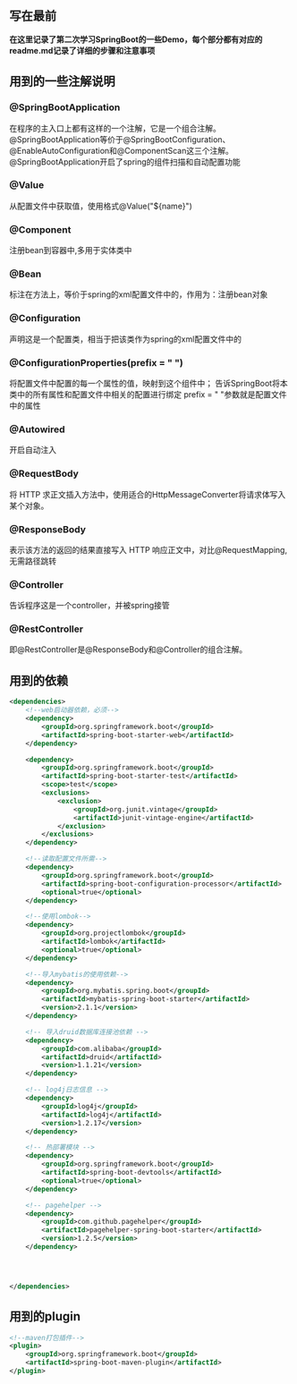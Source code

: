 ## 写在最前

**在这里记录了第二次学习SpringBoot的一些Demo，每个部分都有对应的readme.md记录了详细的步骤和注意事项**



## 用到的一些注解说明

### @SpringBootApplication

在程序的主入口上都有这样的一个注解，它是一个组合注解。
@SpringBootApplication等价于@SpringBootConfiguration、@EnableAutoConfiguration和@ComponentScan这三个注解。
@SpringBootApplication开启了spring的组件扫描和自动配置功能



### @Value
从配置文件中获取值，使用格式@Value("${name}")

### @Component
注册bean到容器中,多用于实体类中

### @Bean
标注在方法上，等价于spring的xml配置文件中的<bean>，作用为：注册bean对象

### @Configuration
声明这是一个配置类，相当于把该类作为spring的xml配置文件中的<beans>

### @ConfigurationProperties(prefix = " ")
将配置文件中配置的每一个属性的值，映射到这个组件中；
告诉SpringBoot将本类中的所有属性和配置文件中相关的配置进行绑定
prefix = " "参数就是配置文件中的属性 

### @Autowired
开启自动注入

### @RequestBody
将 HTTP 求正文插入方法中，使用适合的HttpMessageConverter将请求体写入某个对象。

### @ResponseBody
表示该方法的返回的结果直接写入 HTTP 响应正文中，对比@RequestMapping,无需路径跳转

### @Controller
告诉程序这是一个controller，并被spring接管

### @RestController
即@RestController是@ResponseBody和@Controller的组合注解。


## 用到的依赖
```xml
<dependencies>
    <!--web启动器依赖，必须-->
    <dependency>
        <groupId>org.springframework.boot</groupId>
        <artifactId>spring-boot-starter-web</artifactId>
    </dependency>

    <dependency>
        <groupId>org.springframework.boot</groupId>
        <artifactId>spring-boot-starter-test</artifactId>
        <scope>test</scope>
        <exclusions>
            <exclusion>
                <groupId>org.junit.vintage</groupId>
                <artifactId>junit-vintage-engine</artifactId>
            </exclusion>
        </exclusions>
    </dependency>

    <!--读取配置文件所需-->
    <dependency>
        <groupId>org.springframework.boot</groupId>
        <artifactId>spring-boot-configuration-processor</artifactId>
        <optional>true</optional>
    </dependency>

    <!--使用lombok-->
    <dependency>
        <groupId>org.projectlombok</groupId>
        <artifactId>lombok</artifactId>
        <optional>true</optional>
    </dependency>

    <!--导入mybatis的使用依赖-->
    <dependency>
        <groupId>org.mybatis.spring.boot</groupId>
        <artifactId>mybatis-spring-boot-starter</artifactId>
        <version>2.1.1</version>
    </dependency>

    <!-- 导入druid数据库连接池依赖 -->
    <dependency>
        <groupId>com.alibaba</groupId>
        <artifactId>druid</artifactId>
        <version>1.1.21</version>
    </dependency>

    <!-- log4j日志信息 -->
    <dependency>
        <groupId>log4j</groupId>
        <artifactId>log4j</artifactId>
        <version>1.2.17</version>
    </dependency>

    <!-- 热部署模块 -->
    <dependency>
        <groupId>org.springframework.boot</groupId>
        <artifactId>spring-boot-devtools</artifactId>
        <optional>true</optional> 
    </dependency>

    <!-- pagehelper -->
    <dependency>
        <groupId>com.github.pagehelper</groupId>
        <artifactId>pagehelper-spring-boot-starter</artifactId>
        <version>1.2.5</version>
    </dependency>




</dependencies>

```

## 用到的plugin

```xml
<!--maven打包插件-->
<plugin>
    <groupId>org.springframework.boot</groupId>
    <artifactId>spring-boot-maven-plugin</artifactId>
</plugin>
```

